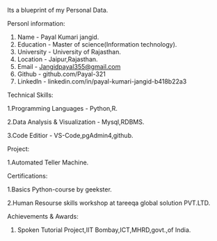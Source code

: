 Its a blueprint of my Personal Data.

Personl information:

 1. Name - Payal Kumari jangid.
 2. Education - Master of science(Information technology).
 3. University - University of Rajasthan.
 4. Location - Jaipur,Rajasthan.
 5. Email - Jangidpayal355@gmail.com
 6. Github - github.com/Payal-321
 7. Linkedln - linkedin.com/in/payal-kumari-jangid-b418b22a3

Technical Skills:

  1.Programming Languages - Python,R.
 
  2.Data Analysis & Visualization - Mysql,RDBMS.
 
  3.Code Editior - VS-Code,pgAdmin4,github.

Project:

 1.Automated Teller Machine.


Certifications:

 1.Basics Python-course by geekster.
 
 2.Human Resourse skills workshop at tareeqa global solution PVT.LTD.

Achievements & Awards:

 1. Spoken Tutorial Project,IIT Bombay,ICT,MHRD,govt.,of India.
 
